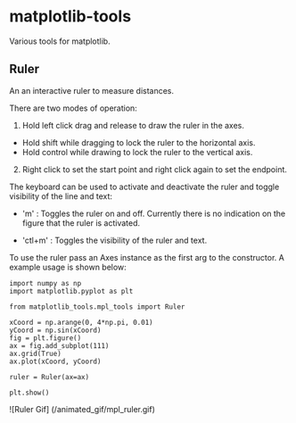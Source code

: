 # matplotlib-tools
Various tools for matplotlib.

<h2>Ruler</h2>

An an interactive ruler to measure distances. 
    
There are two modes of operation:

1. Hold left click drag and release to draw the ruler in the axes.
  - Hold shift while dragging to lock the ruler to the horizontal axis.
  - Hold control while drawing to lock the ruler to the vertical axis. 

2. Right click to set the start point and right click again to set the endpoint. 

The keyboard can be used to activate and deactivate the ruler and toggle visibility of the line and text:

 - 'm' : Toggles the ruler on and off. Currently there is no indication on the figure that 
    the ruler is activated. 
     
 - 'ctl+m' : Toggles the visibility of the ruler and text. 


To use the ruler pass an Axes instance as the first arg to the constructor. A example usage is shown below:


    import numpy as np
    import matplotlib.pyplot as plt
    
    from matplotlib_tools.mpl_tools import Ruler
    
    xCoord = np.arange(0, 4*np.pi, 0.01)
    yCoord = np.sin(xCoord)
    fig = plt.figure()
    ax = fig.add_subplot(111)
    ax.grid(True)
    ax.plot(xCoord, yCoord)
    
    ruler = Ruler(ax=ax)
    
    plt.show()


![Ruler Gif]
(/animated_gif/mpl_ruler.gif)



